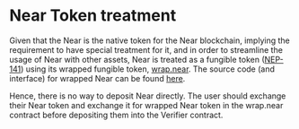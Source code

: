 # Near Token treatment

Given that the Near is the native token for the Near blockchain, implying the requirement to have special treatment for it, and in order to streamline the usage of Near with other assets, Near is treated as a fungible token ([NEP-141](https://nomicon.io/Standards/Tokens/FungibleToken/Core)) using its wrapped fungible token, [wrap.near](https://nearblocks.io/address/wrap.near). The source code (and interface) for wrapped Near can be found [here](https://github.com/near/core-contracts/).

Hence, there is no way to deposit Near directly. The user should exchange their Near token and exchange it for wrapped Near token in the wrap.near contract before depositing them into the Verifier contract.
